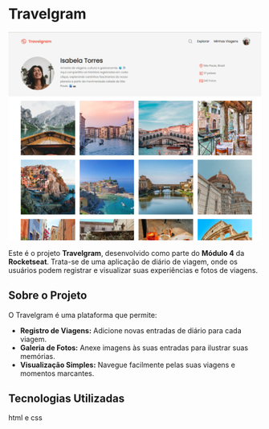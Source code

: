# Travelgram

![Prévia do Projeto Travelgram](assets/previa.png)

Este é o projeto **Travelgram**, desenvolvido como parte do **Módulo 4** da **Rocketseat**. Trata-se de uma aplicação de diário de viagem, onde os usuários podem registrar e visualizar suas experiências e fotos de viagens.

## Sobre o Projeto

O Travelgram é uma plataforma que permite:

* **Registro de Viagens:** Adicione novas entradas de diário para cada viagem.
* **Galeria de Fotos:** Anexe imagens às suas entradas para ilustrar suas memórias.
* **Visualização Simples:** Navegue facilmente pelas suas viagens e momentos marcantes.

## Tecnologias Utilizadas

html e css
